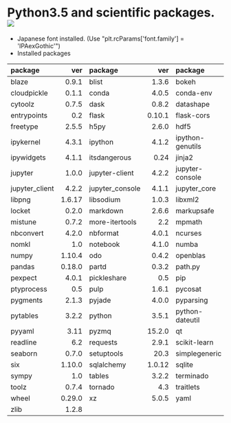 Python3.5 and scientific packages. [![](https://badge.imagelayers.io/tsutomu7/scientific-python:latest.svg)](https://imagelayers.io/?images=tsutomu7/scientific-python:latest)
======

- Japanese font installed. (Use "plt.rcParams['font.family'] = 'IPAexGothic'")
- Installed packages

package|ver|package|ver|package|ver|package|ver
:--|--:|:--|--:|:--|--:|:--|--:
blaze|0.9.1|blist|1.3.6|bokeh|0.11.1|chest|0.2.3
cloudpickle|0.1.1|conda|4.0.5|conda-env|2.4.5|cycler|0.10.0
cytoolz|0.7.5|dask|0.8.2|datashape|0.5.1|decorator|4.0.9
entrypoints|0.2|flask|0.10.1|flask-cors|2.1.2|fontconfig|2.11.1
freetype|2.5.5|h5py|2.6.0|hdf5|1.8.16|heapdict|1.0.0
ipykernel|4.3.1|ipython|4.1.2|ipython-genutils|0.1.0|ipython_genutils|0.1.0
ipywidgets|4.1.1|itsdangerous|0.24|jinja2|2.8|jsonschema|2.4.0
jupyter|1.0.0|jupyter-client|4.2.2|jupyter-console|4.1.1|jupyter-core|4.1.0
jupyter_client|4.2.2|jupyter_console|4.1.1|jupyter_core|4.1.0|libgfortran|3.0
libpng|1.6.17|libsodium|1.0.3|libxml2|2.9.2|llvmlite|0.10.0
locket|0.2.0|markdown|2.6.6|markupsafe|0.23|matplotlib|1.5.1
mistune|0.7.2|more-itertools|2.2|mpmath|0.19|multipledispatch|0.4.8
nbconvert|4.2.0|nbformat|4.0.1|ncurses|5.9|networkx|1.11
nomkl|1.0|notebook|4.1.0|numba|0.25.0|numexpr|2.5.2
numpy|1.10.4|odo|0.4.2|openblas|0.2.14|openssl|1.0.2g
pandas|0.18.0|partd|0.3.2|path.py|8.2|patsy|0.4.1
pexpect|4.0.1|pickleshare|0.5|pip|8.1.1|psutil|4.1.0
ptyprocess|0.5|pulp|1.6.1|pycosat|0.6.1|pycrypto|2.6.1
pygments|2.1.3|pyjade|4.0.0|pyparsing|2.0.3|pyqt|4.11.4
pytables|3.2.2|python|3.5.1|python-dateutil|2.5.2|pytz|2016.3
pyyaml|3.11|pyzmq|15.2.0|qt|4.8.7|qtconsole|4.2.1
readline|6.2|requests|2.9.1|scikit-learn|0.17.1|scipy|0.17.0
seaborn|0.7.0|setuptools|20.3|simplegeneric|0.8.1|sip|4.16.9
six|1.10.0|sqlalchemy|1.0.12|sqlite|3.9.2|statsmodels|0.6.1
sympy|1.0|tables|3.2.2|terminado|0.5|tk|8.5.18
toolz|0.7.4|tornado|4.3|traitlets|4.2.1|werkzeug|0.11.8
wheel|0.29.0|xz|5.0.5|yaml|0.1.6|zeromq|4.1.3
zlib|1.2.8||||||
